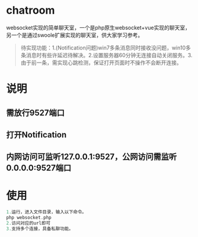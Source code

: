 # chatroom
websocket实现的简单聊天室，一个是php原生websocket+vue实现的聊天室，另一个是通过swoole扩展实现的聊天室，供大家学习参考。
> 待实现功能：1.(Notification问题)win7多条消息同时接收没问题，win10多条消息时有些许延迟待解决。2.设置服务器60分钟无连接自动关闭服务。3.由于前一条，需实现心跳检测，保证打开页面时不操作不会断开连接。

# 说明

## 需放行9527端口

## 打开Notification

## 内网访问可监听127.0.0.1:9527，公网访问需监听0.0.0.0:9527端口

# 使用

```php
1.运行，进入文件目录，输入以下命令。
php websocket.php
2.访问对应的url即可
3.支持多个连接，具备私聊功能。
```
